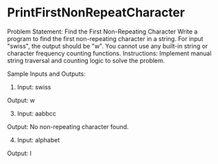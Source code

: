 # PrintFirstNonRepeatCharacter

Problem Statement:
Find the First Non-Repeating Character
Write a program to find the first non-repeating character in a string. For input "swiss", the output
should be "w". You cannot use any built-in string or character frequency counting functions.
Instructions: Implement manual string traversal and counting logic to solve the problem.



Sample Inputs and Outputs:
1. Input: swiss
   
Output: w

3. Input: aabbcc

Output: No non-repeating character found.

4. Input: alphabet

Output: l
